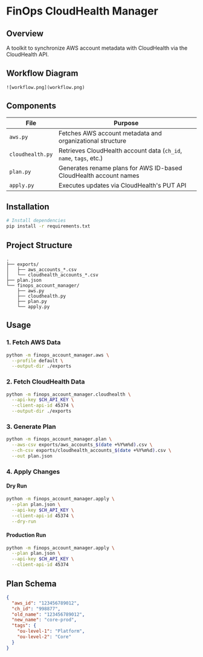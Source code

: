 # FinOps CloudHealth Manager

## Overview
A toolkit to synchronize AWS account metadata with CloudHealth via the CloudHealth API.

## Workflow Diagram
```mermaid
![workflow.png](workflow.png)
```

## Components
| File              | Purpose                                                                 |
|-------------------|-------------------------------------------------------------------------|
| `aws.py`          | Fetches AWS account metadata and organizational structure               |
| `cloudhealth.py`  | Retrieves CloudHealth account data (`ch_id`, `name`, `tags`, etc.)     |
| `plan.py`         | Generates rename plans for AWS ID-based CloudHealth account names       |
| `apply.py`        | Executes updates via CloudHealth's PUT API                              |

## Installation
```bash
# Install dependencies
pip install -r requirements.txt
```

## Project Structure
```text
.
├── exports/
│   ├── aws_accounts_*.csv
│   └── cloudhealth_accounts_*.csv
├── plan.json
└── finops_account_manager/
    ├── aws.py
    ├── cloudhealth.py
    ├── plan.py
    └── apply.py
```

## Usage

### 1. Fetch AWS Data
```bash
python -m finops_account_manager.aws \
  --profile default \
  --output-dir ./exports
```

### 2. Fetch CloudHealth Data
```bash
python -m finops_account_manager.cloudhealth \
  --api-key $CH_API_KEY \
  --client-api-id 45374 \
  --output-dir ./exports
```

### 3. Generate Plan
```bash
python -m finops_account_manager.plan \
  --aws-csv exports/aws_accounts_$(date +%Y%m%d).csv \
  --ch-csv exports/cloudhealth_accounts_$(date +%Y%m%d).csv \
  --out plan.json
```

### 4. Apply Changes
#### Dry Run
```bash
python -m finops_account_manager.apply \
  --plan plan.json \
  --api-key $CH_API_KEY \
  --client-api-id 45374 \
  --dry-run
```

#### Production Run
```bash
python -m finops_account_manager.apply \
  --plan plan.json \
  --api-key $CH_API_KEY \
  --client-api-id 45374
```

## Plan Schema
```json
{
  "aws_id": "123456789012",
  "ch_id": "998877",
  "old_name": "123456789012",
  "new_name": "core-prod",
  "tags": {
    "ou-level-1": "Platform",
    "ou-level-2": "Core"
  }
}
```
